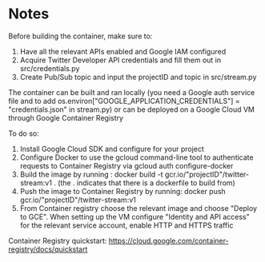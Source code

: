 # Notes

Before building the container, make sure to:
1. Have all the relevant APIs enabled and Google IAM configured
1. Acquire Twitter Developer API credentials and fill them out in src/credentials.py
2. Create Pub/Sub topic and input the projectID and topic in src/stream.py

The container can be built and ran locally (you need a Google auth service file and to add os.environ["GOOGLE_APPLICATION_CREDENTIALS"] = "credentials.json" in stream.py)
or can be deployed on a Google Cloud VM through Google Container Registry

To do so:
1. Install Google Cloud SDK and configure for your project
2. Configure Docker to use the gcloud command-line tool to authenticate requests to Container Registry via gcloud auth configure-docker
3. Build the image by running : docker build -t gcr.io/"projectID"/twitter-stream:v1 . (the . indicates that there is a dockerfile to build from)
4. Push the image to Container Registry by running: docker push gcr.io/"projectID"/twitter-stream:v1
5. From Container registry choose the relevant image and choose "Deploy to GCE". When setting up the VM configure "Identity and API access" for the relevant service account, enable HTTP and HTTPS traffic

Container Registry quickstart: https://cloud.google.com/container-registry/docs/quickstart